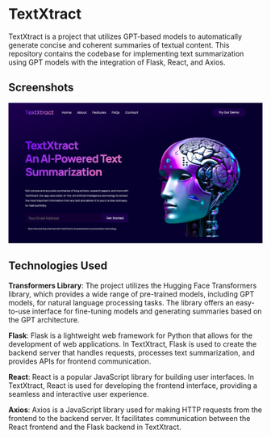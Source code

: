 # TextXtract
TextXtract is a project that utilizes GPT-based models to automatically generate concise and coherent summaries of textual content. This repository contains the codebase for implementing text summarization using GPT models with the integration of Flask, React, and Axios.


## Screenshots

![Screenshot](/public/TextXtract-Screenshot.png)


## Technologies Used

**Transformers Library**: The project utilizes the Hugging Face Transformers library, which provides a wide range of pre-trained models, including GPT models, for natural language processing tasks. The library offers an easy-to-use interface for fine-tuning models and generating summaries based on the GPT architecture.

**Flask**: Flask is a lightweight web framework for Python that allows for the development of web applications. In TextXtract, Flask is used to create the backend server that handles requests, processes text summarization, and provides APIs for frontend communication.

**React**: React is a popular JavaScript library for building user interfaces. In TextXtract, React is used for developing the frontend interface, providing a seamless and interactive user experience.

**Axios**: Axios is a JavaScript library used for making HTTP requests from the frontend to the backend server. It facilitates communication between the React frontend and the Flask backend in TextXtract.







